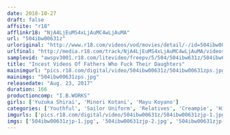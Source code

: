 ```yaml
---
date: 2018-10-27
draft: false
affsite: "r18"
afflinkr18: "NjA4LjEuMS4xLjAuMC4wLjAuMA"
url: "504ibw00631z"
urloriginal: "http://www.r18.com/videos/vod/movies/detail/-/id=504ibw00631z"
urlfinal: "http://media.r18.com/track/NjA4LjEuMS4xLjAuMC4wLjAuMA/videos/vod/movies/detail/-/id=504ibw00631z"
samplevid: "awspv3001.r18.com/litevideo/freepv/5/504/504ibw631z/504ibw631z_dmb_w.mp4"
title: "Incest Videos Of Fathers Who Fuck Their Daughters"
mainimgurl: "pics.r18.com/digital/video/504ibw00631z/504ibw00631zps.jpg"
mainimgs: "504ibw00631zps.jpg"
releasedate: "Aug. 23, 2017"
duration: 166
productioncomp: "I.B.WORKS"
girls: ['Yuzuka Shirai', 'Minori Kotani', 'Mayu Koyano']
categories: ['Youthful', 'Sailor Uniform', 'Relatives', 'Creampie', 'Hi-Def']
imgurls: ['pics.r18.com/digital/video/504ibw00631z/504ibw00631zjp-1.jpg', 'pics.r18.com/digital/video/504ibw00631z/504ibw00631zjp-2.jpg', 'pics.r18.com/digital/video/504ibw00631z/504ibw00631zjp-3.jpg', 'pics.r18.com/digital/video/504ibw00631z/504ibw00631zjp-4.jpg', 'pics.r18.com/digital/video/504ibw00631z/504ibw00631zjp-5.jpg', 'pics.r18.com/digital/video/504ibw00631z/504ibw00631zjp-6.jpg', 'pics.r18.com/digital/video/504ibw00631z/504ibw00631zjp-7.jpg', 'pics.r18.com/digital/video/504ibw00631z/504ibw00631zjp-8.jpg', 'pics.r18.com/digital/video/504ibw00631z/504ibw00631zjp-9.jpg', 'pics.r18.com/digital/video/504ibw00631z/504ibw00631zjp-10.jpg', 'pics.r18.com/digital/video/504ibw00631z/504ibw00631zjp-11.jpg', 'pics.r18.com/digital/video/504ibw00631z/504ibw00631zjp-12.jpg', 'pics.r18.com/digital/video/504ibw00631z/504ibw00631zjp-13.jpg', 'pics.r18.com/digital/video/504ibw00631z/504ibw00631zjp-14.jpg', 'pics.r18.com/digital/video/504ibw00631z/504ibw00631zjp-15.jpg', 'pics.r18.com/digital/video/504ibw00631z/504ibw00631zjp-16.jpg', 'pics.r18.com/digital/video/504ibw00631z/504ibw00631zjp-17.jpg', 'pics.r18.com/digital/video/504ibw00631z/504ibw00631zjp-18.jpg', 'pics.r18.com/digital/video/504ibw00631z/504ibw00631zjp-19.jpg', 'pics.r18.com/digital/video/504ibw00631z/504ibw00631zjp-20.jpg']
imgs: ['504ibw00631zjp-1.jpg', '504ibw00631zjp-2.jpg', '504ibw00631zjp-3.jpg', '504ibw00631zjp-4.jpg', '504ibw00631zjp-5.jpg', '504ibw00631zjp-6.jpg', '504ibw00631zjp-7.jpg', '504ibw00631zjp-8.jpg', '504ibw00631zjp-9.jpg', '504ibw00631zjp-10.jpg', '504ibw00631zjp-11.jpg', '504ibw00631zjp-12.jpg', '504ibw00631zjp-13.jpg', '504ibw00631zjp-14.jpg', '504ibw00631zjp-15.jpg', '504ibw00631zjp-16.jpg', '504ibw00631zjp-17.jpg', '504ibw00631zjp-18.jpg', '504ibw00631zjp-19.jpg', '504ibw00631zjp-20.jpg']
---
```

